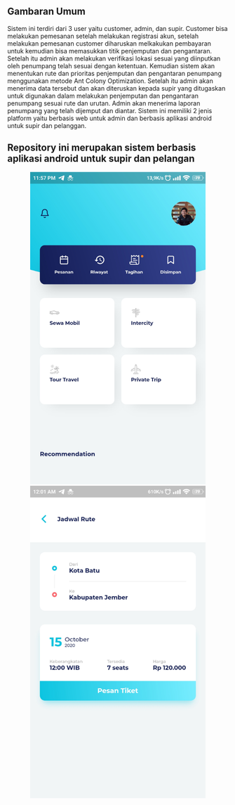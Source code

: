 ## Gambaran Umum

Sistem ini terdiri dari 3 user yaitu customer, admin, dan supir. Customer bisa melakukan pemesanan setelah melakukan registrasi akun, setelah melakukan pemesanan customer diharuskan melkakukan pembayaran untuk kemudian bisa memasukkan titik penjemputan dan pengantaran. Setelah itu  admin akan melakukan verifikasi lokasi sesuai yang diinputkan oleh penumpang telah sesuai dengan ketentuan. Kemudian sistem akan menentukan rute dan prioritas penjemputan dan pengantaran penumpang menggunakan metode Ant Colony Optimization. Setelah itu admin akan menerima data tersebut dan akan diteruskan kepada supir yang ditugaskan untuk digunakan dalam melakukan penjemputan dan pengantaran penumpang sesuai rute dan urutan. Admin akan menerima laporan penumpang yang telah dijemput dan diantar. Sistem ini memiliki 2 jenis platform yaitu berbasis web untuk admin dan berbasis aplikasi android untuk supir dan pelanggan.

## Repository ini merupakan sistem berbasis aplikasi android untuk supir dan pelangan

<p align="center">
  <img src="https://raw.githubusercontent.com/shohihul/flutter-pesan-travel-apps/master/assets/images/ss_home.jpg" width="400">
  <img src="https://raw.githubusercontent.com/shohihul/flutter-pesan-travel-apps/master/assets/images/ss_scheduled.jpg" width="400">
</p>
